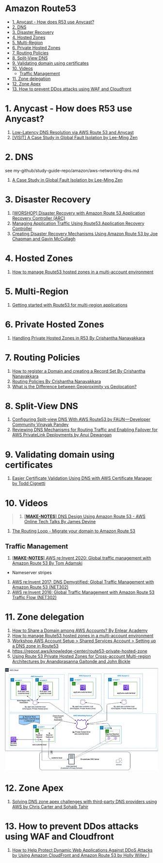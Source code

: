 <h1>Amazon Route53</h1>

<!-- TOC -->

- [1. Anycast - How does R53 use Anycast?](#1-anycast---how-does-r53-use-anycast)
- [2. DNS](#2-dns)
- [3. Disaster Recovery](#3-disaster-recovery)
- [4. Hosted Zones](#4-hosted-zones)
- [5. Multi-Region](#5-multi-region)
- [6. Private Hosted Zones](#6-private-hosted-zones)
- [7. Routing Policies](#7-routing-policies)
- [8. Split-View DNS](#8-split-view-dns)
- [9. Validating domain using certificates](#9-validating-domain-using-certificates)
- [10. Videos](#10-videos)
  - [Traffic Management](#traffic-management)
- [11. Zone delegation](#11-zone-delegation)
- [12. Zone Apex](#12-zone-apex)
- [13. How to prevent DDos attacks using WAF and Cloudfront](#13-how-to-prevent-ddos-attacks-using-waf-and-cloudfront)

<!-- /TOC -->

# 1. Anycast - How does R53 use Anycast?

1. [Low-Latency DNS Resolution via AWS Route 53 and Anycast](https://www.bizety.com/2016/09/22/aws-route-53-anycast/)
1. [[VISIT] A Case Study in Global Fault Isolation by Lee-Ming Zen](https://aws.amazon.com/blogs/architecture/a-case-study-in-global-fault-isolation/)

# 2. DNS

see my-github/study-guide-repo/amazon/aws-networking-dns.md

1. [A Case Study in Global Fault Isolation by Lee-Ming Zen](https://aws.amazon.com/blogs/architecture/a-case-study-in-global-fault-isolation/)

# 3. Disaster Recovery

1. [[WORSHOP] Disaster Recovery with Amazon Route 53 Application Recovery Controller (ARC)](https://catalog.us-east-1.prod.workshops.aws/workshops/4d9ab448-5083-4db7-bee8-85b58cd53158/en-US/)
1. [Managing Application Traffic Using Route53 Application Recovery Controller](https://awstip.com/managing-application-traffic-using-route53-application-recovery-controller-96c948fb6710)
1. [Creating Disaster Recovery Mechanisms Using Amazon Route 53 by Joe Chapman and Gavin McCullagh](https://aws.amazon.com/blogs/networking-and-content-delivery/creating-disaster-recovery-mechanisms-using-amazon-route-53/)

# 4. Hosted Zones

1. [How to manage Route53 hosted zones in a multi-account environment](https://theburningmonk.com/2021/05/how-to-manage-route53-hosted-zones-in-a-multi-account-environment/)

# 5. Multi-Region

1. [Getting started with Route53 for multi-region applications](https://www.youtube.com/watch?v=IM1xSBqBgIo)

# 6. Private Hosted Zones

1. [Handling Private Hosted Zones in R53 By Crishantha Nanayakkara](https://crishantha.medium.com/handling-private-hosted-zones-in-r53-3fbcdcd047e1)

# 7. Routing Policies

1. [How to register a Domain and creating a Record Set By Crishantha Nanayakkara](https://crishantha.medium.com/aws-route-53-and-routing-scenarios-671d12991260)
2. [Routing Policies By Crishantha Nanayakkara](https://crishantha.medium.com/aws-route-53-and-routing-policies-b7dc67e74516)
1. [What is the Difference between Geoproximity vs Geolocation?](https://www.abstractapi.com/guides/geoproximity-vs-geolocation)

# 8. Split-View DNS

1. [Configuring Split-view DNS With AWS Route53 by FAUN — Developer Community Vinayak Pandey](https://faun.pub/configuring-split-view-dns-with-aws-route53-22c708a9960c)
2. [Reviewing DNS Mechanisms for Routing Traffic and Enabling Failover for AWS PrivateLink Deployments by Anuj Dewangan](https://aws.amazon.com/blogs/apn/reviewing-dns-mechanisms-for-routing-traffic-and-enabling-failover-for-aws-privatelink-deployments/)

# 9. Validating domain using certificates

1. [Easier Certificate Validation Using DNS with AWS Certificate Manager by Todd Cignetti](https://aws.amazon.com/blogs/security/easier-certificate-validation-using-dns-with-aws-certificate-manager/)

# 10. Videos

> 1. [[**MAKE-NOTES**] DNS Design Using Amazon Route 53 - AWS Online Tech Talks By James Devine](https://www.youtube.com/watch?v=2y_RBjDkRgY)
1. [The Routing Loop - Migrate your domain to Amazon Route 53](https://www.twitch.tv/aws/video/1877197514)

## Traffic Management

1. [[**MAKE-NOTES**] AWS re:Invent 2020: Global traffic management with Amazon Route 53 By Tom Adamski](https://www.youtube.com/watch?v=E33dA6n9O7I)
- Nameserver stripes
1. [AWS re:Invent 2017: DNS Demystified: Global Traffic Management with Amazon Route 53 (NET302)](https://www.youtube.com/watch?v=PVBC1gb78r8)
1. [AWS re:Invent 2016: Global Traffic Management with Amazon Route 53 Traffic Flow (NET302)](https://www.youtube.com/watch?v=QU7FQBgL0Po)

# 11. Zone delegation

1. [How to Share a Domain among AWS Accounts? By Enlear Academy](https://www.youtube.com/watch?v=MSIxbWz3qdo)
1. [How to manage Route53 hosted zones in a multi-account environment](https://theburningmonk.com/2021/05/how-to-manage-route53-hosted-zones-in-a-multi-account-environment/)
1. [Workshop AWS Account Setup > Shared Services Account > Setting up a DNS zone in Route53](https://workshop-aws-account-setup.fstehle.com/shared-services-account/route53/)
1. https://repost.aws/knowledge-center/route53-private-hosted-zone
1. [Using Route 53 Private Hosted Zones for Cross-account Multi-region Architectures by Anandprasanna Gaitonde and John Bickle](https://aws.amazon.com/blogs/architecture/using-route-53-private-hosted-zones-for-cross-account-multi-region-architectures/)
<img src="./images/DNS_Blog_Diagv2.jpg" title="DNS_Blog_Diagv2.jpg" width="900"/>

# 12. Zone Apex

1. [Solving DNS zone apex challenges with third-party DNS providers using AWS by Chris Carter and Sohaib Tahir](https://aws.amazon.com/blogs/networking-and-content-delivery/solving-dns-zone-apex-challenges-with-third-party-dns-providers-using-aws)


# 13. How to prevent DDos attacks using WAF and Cloudfront

1. [How to Help Protect Dynamic Web Applications Against DDoS Attacks by Using Amazon CloudFront and Amazon Route 53 by Holly Willey |](https://aws.amazon.com/blogs/security/how-to-protect-dynamic-web-applications-against-ddos-attacks-by-using-amazon-cloudfront-and-amazon-route-53/#:~:text=Route%2053%20is%20also%20designed,the%20availability%20of%20the%20service.)